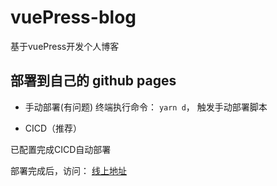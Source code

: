# vuePress-blog

基于vuePress开发个人博客

## 部署到自己的 github pages

- 手动部署(有问题)
终端执行命令： `yarn d`， 触发手动部署脚本

- CICD（推荐）

已配置完成CICD自动部署

部署完成后，访问： [线上地址](https://silin001.github.io/vuePress-blog)






